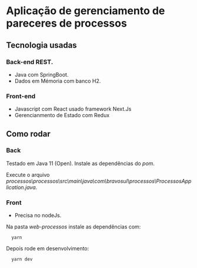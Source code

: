 # Aplicação de gerenciamento de pareceres de processos

## Tecnologia usadas

### Back-end REST.
* Java com SpringBoot.
* Dados em Mémoria com banco H2.

### Front-end 
* Javascript com React usado framework Next.Js
* Gerencianmento de Estado com Redux

## Como rodar

### Back

Testado em Java 11 (Open). Instale as dependências do *pom*.

Execute o arquivo *processos\processos\src\main\java\com\bravosul\processos\ProcessosApplication.java*.

### Front

* Precisa no nodeJs. 

Na pasta _web-processos_ instale as dependências com:

```
  yarn
```

Depois rode em desenvolvimento:

```
  yarn dev
```
